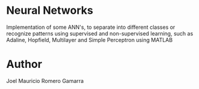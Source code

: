 # Neural Networks
Implementation of some ANN's, to separate into different classes or recognize patterns using supervised and non-supervised learning, such as Adaline, Hopfield, Multilayer and Simple Perceptron using MATLAB

# Author

Joel Mauricio Romero Gamarra
